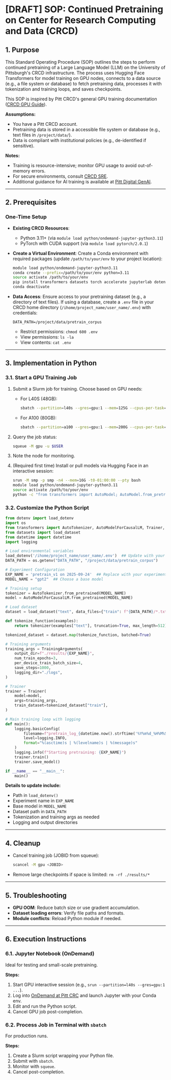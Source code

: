 # [DRAFT] SOP: Continued Pretraining on Center for Research Computing and Data (CRCD) 

## 1. Purpose

This Standard Operating Procedure (SOP) outlines the steps to perform continued pretraining of a Large Language Model (LLM) on the University of Pittsburgh's CRCD infrastructure. The process uses Hugging Face Transformers for model training on GPU nodes, connects to a data source (e.g., a file system or database) to fetch pretraining data, processes it with tokenization and training loops, and saves checkpoints.

This SOP is inspired by Pitt CRCD's general GPU training documentation ([CRCD GPU Guide](https://crc-pages.pitt.edu/user-manual/compute/gpu/)).

**Assumptions:**

* You have a Pitt CRCD account.
* Pretraining data is stored in a accessible file system or database (e.g., text files in `/project/data/`).
* Data is compliant with institutional policies (e.g., de-identified if sensitive).

**Notes:**

* Training is resource-intensive; monitor GPU usage to avoid out-of-memory errors.
* For secure environments, consult [CRCD SRE](https://crc-pages.pitt.edu/user-manual/getting-started/access_sre/).
* Additional guidance for AI training is available at [Pitt Digital GenAI](https://www.digital.pitt.edu/acceptable-use-generative-artificial-intelligence-tools).

---

## 2. Prerequisites

### One-Time Setup

* **Existing CRCD Resources**:

  * Python 3.11+ (via `module load python/ondemand-jupyter-python3.11`)
  * PyTorch with CUDA support (via `module load pytorch/2.0.1`)

* **Create a Virtual Environment**:
  Create a Conda environment with required packages (update `/path/to/your/env` to your project location):

  ```bash
  module load python/ondemand-jupyter-python3.11
  conda create --prefix=/path/to/your/env python=3.11
  source activate /path/to/your/env
  pip install transformers datasets torch accelerate jupyterlab dotenv
  conda deactivate
  ```

* **Data Access**:
  Ensure access to your pretraining dataset (e.g., a directory of text files). If using a database, create a `.env` file in your CRCD home directory (`/ihome/project_name/user_name/.env`) with credentials:

  ```text
  DATA_PATH=/project/data/pretrain_corpus
  ```

  * Restrict permissions: `chmod 600 .env`
  * View permissions: `ls -la`
  * View contents: `cat .env`

---

## 3. Implementation in Python

### 3.1. Start a GPU Training Job

1. Submit a Slurm job for training. Choose based on GPU needs:

   * For L40S (48GB):

     ```bash
     sbatch --partition=l40s --gres=gpu:1 --mem=125G --cpus-per-task=16 your_training_script.slurm
     ```

   * For A100 (80GB):

     ```bash
     sbatch --partition=a100 --gres=gpu:1 --mem=200G --cpus-per-task=16 your_training_script.slurm
     ```

2. Query the job status:

   ```bash
   squeue -M gpu -u $USER
   ```

3. Note the node for monitoring.

4. (Required first time) Install or pull models via Hugging Face in an interactive session:

   ```bash
   srun -M smp -p smp -n4 --mem=16G -t0-01:00:00 --pty bash
   module load python/ondemand-jupyter-python3.11
   source activate /path/to/your/env
   python -c "from transformers import AutoModel; AutoModel.from_pretrained('gpt2')"
   ```

### 3.2. Customize the Python Script

```python
from dotenv import load_dotenv
import os
from transformers import AutoTokenizer, AutoModelForCausalLM, Trainer, TrainingArguments
from datasets import load_dataset
from datetime import datetime
import logging

# Load environmental variables
load_dotenv('/ihome/project_name/user_name/.env')  ## Update with your path
DATA_PATH = os.getenv("DATA_PATH", "/project/data/pretrain_corpus")

# Experiment Configuration
EXP_NAME = 'pretrain_v1 on 2025-09-24'  ## Replace with your experiment's name
MODEL_NAME = "gpt2"  ## Choose a base model

# Training setup
tokenizer = AutoTokenizer.from_pretrained(MODEL_NAME)
model = AutoModelForCausalLM.from_pretrained(MODEL_NAME)

# Load dataset
dataset = load_dataset("text", data_files={"train": f"{DATA_PATH}/*.txt"})

def tokenize_function(examples):
    return tokenizer(examples["text"], truncation=True, max_length=512)

tokenized_dataset = dataset.map(tokenize_function, batched=True)

# Training arguments
training_args = TrainingArguments(
    output_dir=f"./results/{EXP_NAME}",
    num_train_epochs=3,
    per_device_train_batch_size=4,
    save_steps=1000,
    logging_dir="./logs",
)

# Trainer
trainer = Trainer(
    model=model,
    args=training_args,
    train_dataset=tokenized_dataset["train"],
)

# Main training loop with logging
def main():
    logging.basicConfig(
        filename=f"pretrain_log_{datetime.now().strftime('%Y%m%d_%H%M%S')}.log",
        level=logging.INFO,
        format="%(asctime)s | %(levelname)s | %(message)s"
    )
    logging.info(f"Starting pretraining: {EXP_NAME}")
    trainer.train()
    trainer.save_model()

if __name__ == "__main__":
    main()
```

**Details to update include:**

* Path in `load_dotenv()`
* Experiment name in `EXP_NAME`
* Base model in `MODEL_NAME`
* Dataset path in `DATA_PATH`
* Tokenization and training args as needed
* Logging and output directories

---

## 4. Cleanup

* Cancel training job (JOBID from squeue):

  ```bash
  scancel -M gpu <JOBID>
  ```

* Remove large checkpoints if space is limited: `rm -rf ./results/*`

---

## 5. Troubleshooting

* **GPU OOM**: Reduce batch size or use gradient accumulation.
* **Dataset loading errors**: Verify file paths and formats.
* **Module conflicts**: Reload Python module if needed.

---

## 6. Execution Instructions

### 6.1. Jupyter Notebook (OnDemand)

Ideal for testing and small-scale pretraining.

**Steps:**

1. Start GPU interactive session (e.g., `srun --partition=l40s --gres=gpu:1 ...`).
2. Log into [OnDemand at Pitt CRC](https://ondemand.htc.crc.pitt.edu) and launch Jupyter with your Conda env.
3. Edit and run the Python script.
4. Cancel GPU job post-completion.

### 6.2. Process Job in Terminal with `sbatch`

For production runs.

**Steps:**

1. Create a Slurm script wrapping your Python file.
2. Submit with `sbatch`.
3. Monitor with `squeue`.
4. Cancel post-completion.


